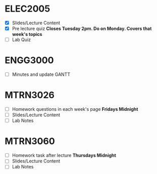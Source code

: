 # ELEC2005
- [x] Slides/Lecture Content
- [x] Pre lecture quiz **Closes Tuesday 2pm. Do on Monday. Covers that week's topics**
- [ ] Lab Quiz

# ENGG3000
- [ ] Minutes and update GANTT

# MTRN3026
- [ ] Homework questions in each week's page **Fridays Midnight**
- [ ] Slides/Lecture Content
- [ ] Lab Notes

# MTRN3060
- [ ] Homework task after lecture **Thursdays Midnight**
- [ ] Slides/Lecture Content
- [ ] Lab Notes
